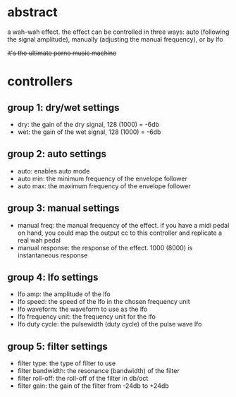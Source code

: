 # abstract

a wah-wah effect. the effect can be controlled in three ways: auto (following the signal amplitude), manually (adjusting the manual frequency), or by lfo

~~it's the ultimate porno music machine~~

# controllers

## group 1: dry/wet settings

- dry: the gain of the dry signal, 128 (1000) = -6db
- wet: the gain of the wet signal, 128 (1000) = -6db

## group 2: auto settings

- auto: enables auto mode
- auto min: the minimum frequency of the envelope follower
- auto max: the maximum frequency of the envelope follower

## group 3: manual settings

- manual freq: the manual frequency of the effect. if you have a midi pedal on hand, you could map the output cc to this controller and replicate a real wah pedal
- manual response: the response of the effect. 1000 (8000) is instantaneous response

## group 4: lfo settings

- lfo amp: the amplitude of the lfo
- lfo speed: the speed of the lfo in the chosen frequency unit
- lfo waveform: the waveform to use as the lfo
- lfo frequency unit: the frequency unit for the lfo
- lfo duty cycle: the pulsewidth (duty cycle) of the pulse wave lfo

## group 5: filter settings

- filter type: the type of filter to use
- filter bandwidth: the resonance (bandwidth) of the filter
- filter roll-off: the roll-off of the filter in db/oct
- filter gain: the gain of the filter from -24db to +24db